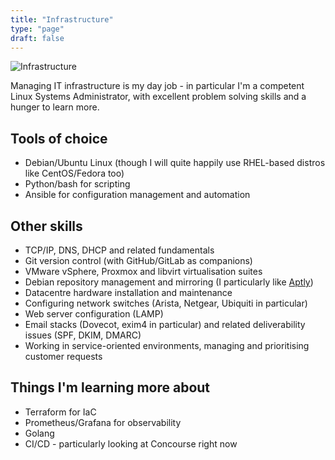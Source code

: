 ```yaml
---
title: "Infrastructure"
type: "page"
draft: false
---
```


![Infrastructure](/img/infrastructure.jpg)

Managing IT infrastructure is my day job - in particular I'm a competent Linux Systems Administrator, with excellent problem solving skills and a hunger to learn more.

## Tools of choice
* Debian/Ubuntu Linux (though I will quite happily use RHEL-based distros like CentOS/Fedora too)
* Python/bash for scripting
* Ansible for configuration management and automation

## Other skills
* TCP/IP, DNS, DHCP and related fundamentals
* Git version control (with GitHub/GitLab as companions)
* VMware vSphere, Proxmox and libvirt virtualisation suites
* Debian repository management and mirroring (I particularly like [Aptly](https://www.aptly.info/))
* Datacentre hardware installation and maintenance
* Configuring network switches (Arista, Netgear, Ubiquiti in particular)
* Web server configuration (LAMP)
* Email stacks (Dovecot, exim4 in particular) and related deliverability issues (SPF, DKIM, DMARC)
* Working in service-oriented environments, managing and prioritising customer requests

## Things I'm learning more about
* Terraform for IaC
* Prometheus/Grafana for observability
* Golang
* CI/CD - particularly looking at Concourse right now